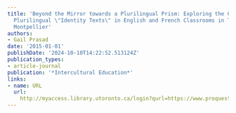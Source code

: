 ```yaml
---
title: 'Beyond the Mirror towards a Plurilingual Prism: Exploring the Creation of
  Plurilingual \"Identity Texts\" in English and French Classrooms in Toronto and
  Montpellier'
authors:
- Gail Prasad
date: '2015-01-01'
publishDate: '2024-10-10T14:22:52.513124Z'
publication_types:
- article-journal
publication: '*Intercultural Education*'
links:
- name: URL
  url: 
    http://myaccess.library.utoronto.ca/login?qurl=https://www.proquest.com/docview/1826526139?accountid=14771&bdid=38382&_bd=ngXysywbIdbF%2BiRa8uA9rgfkAp8%3D
---
```

